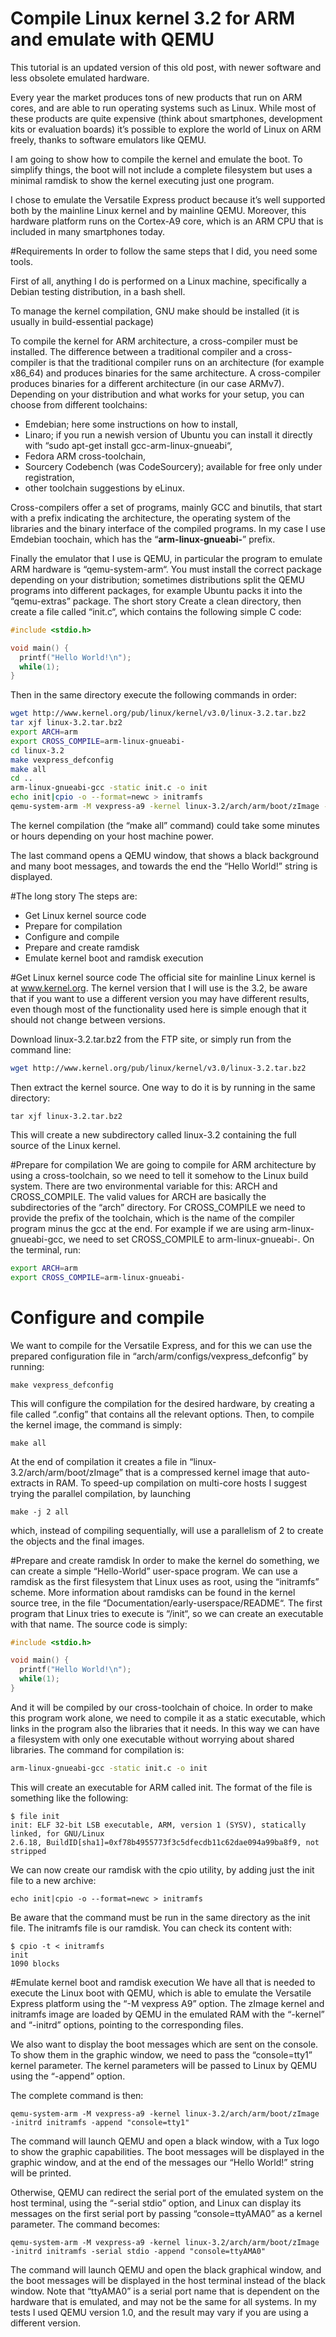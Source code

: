 # Compile Linux kernel 3.2 for ARM and emulate with QEMU


This tutorial is an updated version of this old post, with newer software and less obsolete emulated hardware.

Every year the market produces tons of new products that run on ARM cores, and are able to run operating systems such as Linux. While most of these products are quite expensive (think about smartphones, development kits or evaluation boards) it’s possible to explore the world of Linux on ARM freely, thanks to software emulators like QEMU.


I am going to show how to compile the kernel and emulate the boot. To simplify things, the boot will not include a complete filesystem but uses a minimal ramdisk to show the kernel executing just one program.


I chose to emulate the Versatile Express product because it’s well supported both by the mainline Linux kernel and by mainline QEMU. Moreover, this hardware platform runs on the Cortex-A9 core, which is an ARM CPU that is included in many smartphones today.

#Requirements
In order to follow the same steps that I did, you need some tools.

First of all, anything I do is performed on a Linux machine, specifically a Debian
testing distribution, in a bash shell.


To manage the kernel compilation, GNU make should be installed (it is usually in
build-essential package)


To compile the kernel for ARM architecture, a cross-compiler must be installed. The difference between a traditional compiler and a cross-compiler is that the traditional compiler runs on an architecture (for example x86_64) and produces binaries for the same architecture. A cross-compiler produces binaries for a different architecture (in our case ARMv7). Depending on your distribution and what works for your setup, you can choose
from different toolchains:


- Emdebian; here some instructions on how to install,
- Linaro; if you run a newish version of Ubuntu you can install it directly with “sudo apt-get install gcc-arm-linux-gnueabi“,
- Fedora ARM cross-toolchain,
- Sourcery Codebench (was CodeSourcery); available for free only under registration,
- other toolchain suggestions by eLinux.

Cross-compilers offer a set of programs, mainly GCC and binutils, that start with a prefix indicating the architecture, the operating system of the libraries and the binary interface of the compiled programs. In my case I use Emdebian toochain, which has the “**arm-linux-gnueabi-**” prefix.


Finally the emulator that I use is QEMU, in particular the program to emulate ARM hardware is “qemu-system-arm“. You must install the correct package depending on your distribution; sometimes distributions split the QEMU programs into different packages, for example Ubuntu packs it into the “qemu-extras” package.
The short story
Create a clean directory, then create a file called “init.c“, which contains the following simple C code:
```c
#include <stdio.h>

void main() {
  printf("Hello World!\n");
  while(1);
}
```
Then in the same directory execute the following commands in order:
```sh
wget http://www.kernel.org/pub/linux/kernel/v3.0/linux-3.2.tar.bz2
tar xjf linux-3.2.tar.bz2
export ARCH=arm
export CROSS_COMPILE=arm-linux-gnueabi-
cd linux-3.2
make vexpress_defconfig
make all
cd ..
arm-linux-gnueabi-gcc -static init.c -o init
echo init|cpio -o --format=newc > initramfs
qemu-system-arm -M vexpress-a9 -kernel linux-3.2/arch/arm/boot/zImage -initrd initramfs -serial stdio -append "console=tty1"
```

The kernel compilation (the “make all” command) could take some minutes or hours depending on your host machine power.


The last command opens a QEMU window, that shows a black background and many boot messages, and towards the end the “Hello World!” string is displayed.


#The long story
The steps are:
- Get Linux kernel source code
- Prepare for compilation
- Configure and compile
- Prepare and create ramdisk
- Emulate kernel boot and ramdisk execution


#Get Linux kernel source code
The official site for mainline Linux kernel is at www.kernel.org. The kernel version that I will use is the 3.2, be aware that if you want to use a different version you may have different results, even though most of the functionality used here is simple enough that it should not change between versions.

Download linux-3.2.tar.bz2 from the FTP site, or simply run from the command line:
```sh
wget http://www.kernel.org/pub/linux/kernel/v3.0/linux-3.2.tar.bz2
```
Then extract the kernel source. One way to do it is by running in the same directory:
```
tar xjf linux-3.2.tar.bz2
```
This will create a new subdirectory called linux-3.2 containing the full source of the Linux kernel.

#Prepare for compilation
We are going to compile for ARM architecture by using a cross-toolchain, so we need to tell it somehow to the Linux build system. There are two environmental variable for this: ARCH and CROSS_COMPILE. The valid values for ARCH are basically the subdirectories of the “arch” directory. For CROSS_COMPILE we need to provide the prefix of the toolchain, which is the name of the compiler program minus the gcc at the end. For example if we are using arm-linux-gnueabi-gcc, we need to set CROSS_COMPILE to arm-linux-gnueabi-. On the terminal, run:
```sh
export ARCH=arm
export CROSS_COMPILE=arm-linux-gnueabi-
```
# Configure and compile
We want to compile for the Versatile Express, and for this we can use the prepared configuration file in “arch/arm/configs/vexpress_defconfig” by running:
```
make vexpress_defconfig
```
This will configure the compilation for the desired hardware, by creating a file called “.config” that contains all the relevant options.
 Then, to compile the kernel image, the command is simply:
 ```
make all
```
At the end of compilation it creates a file in “linux-3.2/arch/arm/boot/zImage” that is a compressed kernel image that auto-extracts in RAM. To speed-up compilation on multi-core hosts I suggest trying the parallel compilation, by launching
```
make -j 2 all
```
which, instead of compiling sequentially, will use a parallelism of 2 to create the objects and the final images.

#Prepare and create ramdisk
In order to make the kernel do something, we can create a simple “Hello-World” user-space program. We can use a ramdisk as the first filesystem that Linux uses as root, using the “initramfs” scheme. More information about ramdisks can be found in the kernel source tree, in the file “Documentation/early-userspace/README“. The first program that Linux tries to execute is “/init“, so we can create an executable with that name. The source code is simply:
```c
#include <stdio.h>

void main() {
  printf("Hello World!\n");
  while(1);
}
```

And it will be compiled by our cross-toolchain of choice. In order to make this program work alone, we need to compile it as a static executable, which links in the program also the libraries that it needs. In this way we can have a filesystem with only one executable without worrying about shared libraries. The command for compilation is:
```sh
arm-linux-gnueabi-gcc -static init.c -o init
```
This will create an executable for ARM called init. The format of the file is something like the following:
```
$ file init
init: ELF 32-bit LSB executable, ARM, version 1 (SYSV), statically linked, for GNU/Linux
2.6.18, BuildID[sha1]=0xf78b4955773f3c5dfecdb11c62dae094a99ba8f9, not stripped
```
We can now create our ramdisk with the cpio utility, by adding just the init file to a new archive:
```
echo init|cpio -o --format=newc > initramfs
```
Be aware that the command must be run in the same directory as the init file. The initramfs file is our ramdisk. You can check its content with:
```
$ cpio -t < initramfs
init
1090 blocks
```
#Emulate kernel boot and ramdisk execution
We have all that is needed to execute the Linux boot with QEMU, which is able to emulate the Versatile Express platform using the “-M vexpress A9” option. The zImage kernel and initramfs image are loaded by QEMU in the emulated RAM with the “-kernel” and “-initrd” options, pointing to the corresponding files.

We also want to display the boot messages which are sent on the console. To show them in the graphic window, we need to pass the “console=tty1” kernel parameter.  The kernel parameters will be passed to Linux by QEMU using the “-append” option.

The complete command is then:
```
qemu-system-arm -M vexpress-a9 -kernel linux-3.2/arch/arm/boot/zImage -initrd initramfs -append "console=tty1"
```

The command will launch QEMU and open a black window, with a Tux logo to show the graphic capabilities. The boot messages will be displayed in the graphic window, and at the end of the messages our “Hello World!” string will be printed.

Otherwise, QEMU can redirect the serial port of the emulated system on the host terminal, using the “-serial stdio” option, and Linux can display its messages on the first serial port by passing “console=ttyAMA0” as a kernel parameter. The command becomes:

```
qemu-system-arm -M vexpress-a9 -kernel linux-3.2/arch/arm/boot/zImage -initrd initramfs -serial stdio -append "console=ttyAMA0"
```
The command will launch QEMU and open the black graphical window, and the boot messages will be displayed in the host terminal instead of the black window. Note that “ttyAMA0” is a serial port name that is dependent on the hardware that is emulated, and may not be the same for all systems.
In my tests I used QEMU version 1.0, and the result may vary if you are using a different version.
